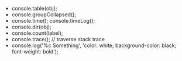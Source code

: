 - console.table(obj);
- console.groupCollapsed();
- console.time(); console.timeLog();
- console.dir(obj);
- console.count(label);
- console.trace(); // traverse stack trace
- console.log('%c Something', 'color: white; background-color: black; font-weight: bold');
